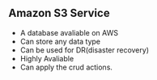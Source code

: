 ## Amazon S3 Service
- A database avaliable on AWS
- Can store any data type
- Can be used for DR(disaster recovery)
- Highly Avaliable
- Can apply the crud actions.